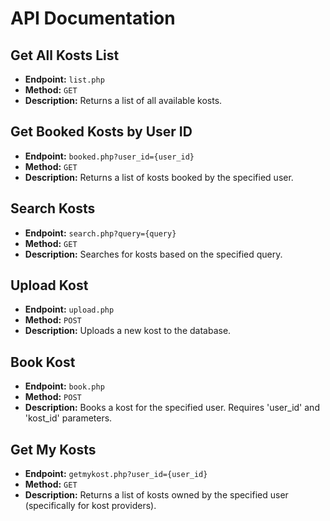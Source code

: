 # API Documentation

## Get All Kosts List
- **Endpoint:** `list.php`
- **Method:** `GET`
- **Description:** Returns a list of all available kosts.

## Get Booked Kosts by User ID
- **Endpoint:** `booked.php?user_id={user_id}`
- **Method:** `GET`
- **Description:** Returns a list of kosts booked by the specified user.

## Search Kosts
- **Endpoint:** `search.php?query={query}`
- **Method:** `GET`
- **Description:** Searches for kosts based on the specified query.

## Upload Kost
- **Endpoint:** `upload.php`
- **Method:** `POST`
- **Description:** Uploads a new kost to the database.

## Book Kost
- **Endpoint:** `book.php`
- **Method:** `POST`
- **Description:** Books a kost for the specified user. Requires 'user_id' and 'kost_id' parameters.

## Get My Kosts
- **Endpoint:** `getmykost.php?user_id={user_id}`
- **Method:** `GET`
- **Description:** Returns a list of kosts owned by the specified user (specifically for kost providers).
